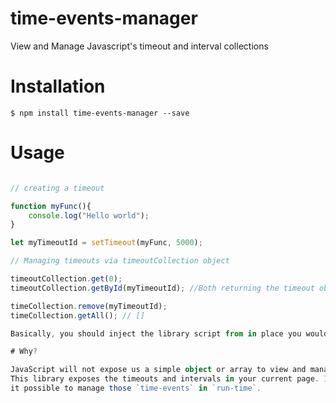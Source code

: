 # time-events-manager
View and Manage Javascript's timeout and interval collections

# Installation

```$ npm install time-events-manager --save```


# Usage

```typescript

// creating a timeout

function myFunc(){
    console.log("Hello world");
}

let myTimeoutId = setTimeout(myFunc, 5000); 

// Managing timeouts via timeoutCollection object

timeoutCollection.get(0);
timeoutCollection.getById(myTimeoutId); //Both returning the timeout object created

timeCollection.remove(myTimeoutId);
timeCollection.getAll(); // []

Basically, you should inject the library script from in place you would like the collection to work on.

# Why?

JavaScript will not expose us a simple object or array to view and manage all of our current `time-events`.
This library exposes the timeouts and intervals in your current page. In addition, it makes
it possible to manage those `time-events` in `run-time`.
